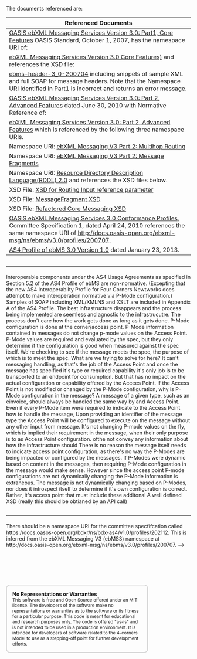 The documents referenced are:  

|Referenced Documents| 
|----|
|[OASIS ebXML Messaging Services Version 3.0: Part1, Core Features](http://docs.oasis-open.org/ebxml-msg/ebms/v3.0/core/os/ebms_core-3.0-spec-os.html) OASIS Standard, October 1, 2007, has the namespace URI of:  |
|[ebXML Messaging Services Version 3.0 Core Features)](https://docs.oasis-open.org/ebxml-msg/ebms/v3.0/ns/core/200704/) and references the XSD file:  |
|[ebms-header-3_0-200704](https://docs.oasis-open.org/ebxml-msg/ebms/v3.0/core/os/ebms-header-3_0-200704.xsd) including snippets of sample XML and full SOAP for message headers.  Note that the Namespace URI identified in Part1 is incorrect and returns an error message.  |
|[OASIS ebXML Messaging Services Version 3.0: Part 2, Advanced Features](https://docs.oasis-open.org/ebxml-msg/ebms/v3.0/part2/201004/ebms-v3-part2-cd-01.html) dated June 30, 2010 with Normative Reference of: 
|[ebXML Messaging Services Version 3.0: Part 2, Advanced Features](https://docs.oasis-open.org/ebxml-msg/ebms/v3.0/part2/201004/rddl-ebms3-part2.html) which is referenced by the following three namespace URIs.  |
|Namespace URI: [ebXML Messaging V3 Part 2: Multihop Routing](http://docs.oasis-open.org/ebxml-msg/ns/ebms/v3.0/multihop/200902)  |
|Namespace URI: [ebXML Messaging V3 Part 2: Message Fragments](http://docs.oasis-open.org/ebxml-msg/ns/v3.0/mf/2010/04/)  |
|Namespace URI: [Resource Directory Description Language\(RDDL\) 2.0](http://www.openhealth.org/RDDL/20040118/rddl-20040118.html) and references the XSD files below.|
|XSD File: [XSD for Routing Input reference parameter](http://docs.oasis-open.org/ebxml-msg/ebms/v3.0/part2/201004/ebms-multihop-1_0-200902_refactored.xsd)  |
|XSD File: [MessageFragment XSD](http://docs.oasis-open.org/ebxml-msg/ebms/v3.0/part2/201004/mf.xsd)  |
|XSD File: [Refactored Core Messaging XSD](http://docs.oasis-open.org/ebxml-msg/ebms/v3.0/part2/201004/ebms-header-3_0-200704_refactored.xsd)  |
|[OASIS ebXML Messaging Services 3.0 Conformance Profiles](https://docs.oasis-open.org/ebxml-msg/ebms/v3.0/profiles/20707/ebms3-confprofiles-cs-01.html), Committee Specification 1, dated April 24, 2010 references the same namespace URI of http://docs.oasis-open.org/ebxml-msg/ns/ebms/v3.0/profiles/200707.  |
|[AS4 Profile of ebMS 3.0 Version 1.0](http://docs.oasis-open.org/ebxml-msg/ebms/v3.0/profiles/AS4-profile/v1.0/os/AS4-profile-v1.0-os.html) dated January 23, 2013.  |
<!-->
<hr style="margin-top: 30px;
        margin-left: auto;
        margin-bottom: 20px;
        margin-right: auto;">
Interoperable components under the AS4 Usage Agreements as specified in Section 5.2 of the AS4 Profile of ebMS are non-normative.  (Excepting that the new AS4 Interoperabilty Profile for Four Corners Newtworks does attempt to make interoperation normative via P-Mode configuration.)  Samples of SOAP including XML/XMLNS and XSLT are included in Appendix A of the AS4 Profile.  
  
The best infrastructure disappears and the process being implemented are seemless and agnostic to the infrastrucutre. The process don't care how the work gets done as long as it gets done. 
  
P-Mode configuration is done at the corner/access point.  

P-Mode information contained in messages do not change p-mode values on the Access Point.  

P-Mode values are required and evaluated by the spec, but they only determine if the configuration is good when measured against the spec itself.  We're checking to see if the message meets the spec, the purpose of which is to meet the spec.  

What are we trying to solve for here?  It can't messaging handling, as that's the job of the Access Point and once the message has specified it's type or required capability it's only job is to be transported to an endpoint for consumption.    

But that has no impact on the actual configuration or capability offered by the Accees Point.  If the Access Point is not modified or changed by the P-Mode configuration, why is P-Mode configuration in the message? A message of a given type, such as an einvoice, should always be handled the same way by and Access Point. Even if every P-Mode item were required to indicate to the Access Point how to handle the message, Upon providing an identifier of the message type the Access Point will be configured to execute on the message without any other input from message.  It's not changing P-mode values on the fly, which is implied their requirement in the message, when their only purpose is to as Access Point configuration.

  ofthe not convey any information about how the infrastructure should  There is no reason the message itself needs to indicate access point configuration, as there's no way the P-Modes are being impacted or configured by the messages.  If P-Modes were dynamic based on content in the messages, then requiring P-Mode configuration in the message would make sense. However since the access point P-mode configurations are not dynamically changing the P-Mode information is extraneous.  The message is not dynamically changing based on P-Modes, nor does it introspect itself to determine if it's own configuration is correct.  Rather, it's access point that must include these additonal   A well defined XSD (really this should be obtianed by an API call) 
	
<hr style="margin-top: 30px;
        margin-left: auto;
        margin-bottom: 20px;
        margin-right: auto;">
There should be a namespace URI for the committee specfifcation called https://docs.oasos-open.org/bdxr/ns/bdx-as4/v1.0/profiles/202112. This is inferred from the ebXML Messaging V3 (ebMS3) namespace at http://docs.oasis-open.org/ebxml-msg/ns/ebms/v3.0/profiles/200707.

-->


<div style="font-size: 12px;
            padding: 15px;
            border: 2px solid lightgray;
            margin-top: 100px;
            margin-left: 0px;
            margin-bottom: 40px;
            margin-right: auto;
            width: 70%;
            border-radius: 10px;">
  <h4 style="font-size: 14px;
            padding: 0px;
            margin: 0px;">No Representations or Warranties</h5>
  This software is free and Open Source offered under an MIT license. The developers of the software make no
  representations or warranties as to the software or its fitness for a particular purpose. This code is meant for
  educational and research purposes only. The code is offered "as-is" and is not intended to be used in a production
  environment. It is intended for developers of software related to the 4-corners Model to use as a stepping-off point
  for further development efforts.
</div>